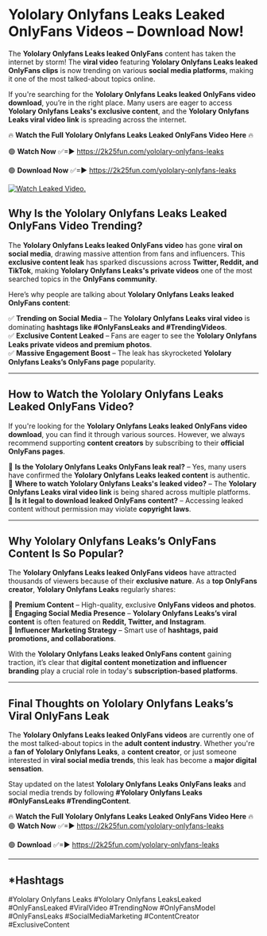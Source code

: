 # Yololary Onlyfans Leaks Leaked OnlyFans Videos – Download Now!

The **Yololary Onlyfans Leaks leaked OnlyFans** content has taken the internet by storm! The **viral video** featuring **Yololary Onlyfans Leaks leaked OnlyFans clips** is now trending on various **social media platforms**, making it one of the most talked-about topics online.  

If you're searching for the **Yololary Onlyfans Leaks leaked OnlyFans video download**, you’re in the right place. Many users are eager to access **Yololary Onlyfans Leaks's exclusive content**, and the **Yololary Onlyfans Leaks viral video link** is spreading across the internet.  

🔥 **Watch the Full Yololary Onlyfans Leaks Leaked OnlyFans Video Here** 🔥  

🟢 **Watch Now** ✅=► https://2k25fun.com/yololary-onlyfans-leaks

🟢 **Download Now** ✅=► https://2k25fun.com/yololary-onlyfans-leaks

[![Watch Leaked Video.](https://miro.medium.com/v2/resize:fit:828/format:webp/1*cilzJN44JGOrTw9NJCrNHA.gif "Watch Leaked Video")](https://2k25fun.com/yololary-onlyfans-leaks)

## **Why Is the Yololary Onlyfans Leaks Leaked OnlyFans Video Trending?**  

The **Yololary Onlyfans Leaks leaked OnlyFans video** has gone **viral on social media**, drawing massive attention from fans and influencers. This **exclusive content leak** has sparked discussions across **Twitter, Reddit, and TikTok**, making **Yololary Onlyfans Leaks's private videos** one of the most searched topics in the **OnlyFans community**.  

Here’s why people are talking about **Yololary Onlyfans Leaks leaked OnlyFans content**:  

✅ **Trending on Social Media** – The **Yololary Onlyfans Leaks viral video** is dominating **hashtags like #OnlyFansLeaks and #TrendingVideos**.  
✅ **Exclusive Content Leaked** – Fans are eager to see the **Yololary Onlyfans Leaks private videos and premium photos**.  
✅ **Massive Engagement Boost** – The leak has skyrocketed **Yololary Onlyfans Leaks’s OnlyFans page** popularity.  

---

## **How to Watch the Yololary Onlyfans Leaks Leaked OnlyFans Video?**  

If you're looking for the **Yololary Onlyfans Leaks leaked OnlyFans video download**, you can find it through various sources. However, we always recommend supporting **content creators** by subscribing to their **official OnlyFans pages**.  

🔹 **Is the Yololary Onlyfans Leaks OnlyFans leak real?** – Yes, many users have confirmed the **Yololary Onlyfans Leaks leaked content** is authentic.  
🔹 **Where to watch Yololary Onlyfans Leaks's leaked video?** – The **Yololary Onlyfans Leaks viral video link** is being shared across multiple platforms.  
🔹 **Is it legal to download leaked OnlyFans content?** – Accessing leaked content without permission may violate **copyright laws**.  

---

## **Why Yololary Onlyfans Leaks’s OnlyFans Content Is So Popular?**  

The **Yololary Onlyfans Leaks leaked OnlyFans videos** have attracted thousands of viewers because of their **exclusive nature**. As a **top OnlyFans creator**, **Yololary Onlyfans Leaks** regularly shares:  

📌 **Premium Content** – High-quality, exclusive **OnlyFans videos and photos**.  
📌 **Engaging Social Media Presence** – **Yololary Onlyfans Leaks’s viral content** is often featured on **Reddit, Twitter, and Instagram**.  
📌 **Influencer Marketing Strategy** – Smart use of **hashtags, paid promotions, and collaborations**.  

With the **Yololary Onlyfans Leaks leaked OnlyFans content** gaining traction, it’s clear that **digital content monetization and influencer branding** play a crucial role in today's **subscription-based platforms**.  

---

## **Final Thoughts on Yololary Onlyfans Leaks’s Viral OnlyFans Leak**  

The **Yololary Onlyfans Leaks leaked OnlyFans videos** are currently one of the most talked-about topics in the **adult content industry**. Whether you're a **fan of Yololary Onlyfans Leaks**, a **content creator**, or just someone interested in **viral social media trends**, this leak has become a **major digital sensation**.  

Stay updated on the latest **Yololary Onlyfans Leaks OnlyFans leaks** and social media trends by following **#Yololary Onlyfans Leaks #OnlyFansLeaks #TrendingContent**.  

🔥 **Watch the Full Yololary Onlyfans Leaks Leaked OnlyFans Video Here** 🔥  
🟢 **Watch Now** ✅=► https://2k25fun.com/yololary-onlyfans-leaks

🟢 **Download** ✅=► https://2k25fun.com/yololary-onlyfans-leaks

---

## *Hashtags
#Yololary Onlyfans Leaks #Yololary Onlyfans LeaksLeaked #OnlyFansLeaked #ViralVideo #TrendingNow #OnlyFansModel #OnlyFansLeaks #SocialMediaMarketing #ContentCreator #ExclusiveContent  